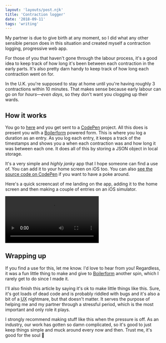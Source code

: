```yaml
---
layout: 'layouts/post.njk'
title: 'Contraction logger'
date: '2018-09-11'
tags: 'writing'
---
```


My partner is due to give birth at any moment, so I did what any other sensible person does in this situation and created myself a contraction logging, progressive web app.

For those of you that haven't gone through the labour process, it's a good idea to keep track of how long it's been between each contraction in the early parts. It's also pretty darn handy to keep track of how long each contraction went on for. 

In the U.K. you're supposed to stay at home until you're having roughly 3 contractions within 10 minutes. That makes sense because early labour can go on for _hours—even days_, so they don't want you clogging up their wards.

## How it works

You go to [here](https://99ab819b7d18458aa344328db589274e.codepen.website) and you get sent to a [CodePen](https://codepen.io) project. All this does is present you with a [Boilerform](https://boilerform.design) powered form. This is where you log a duration as an entry. As you log each entry, it keeps a track of the timestamps and shows you a when each contraction was and how long it was between each one. It does all of this by storing a JSON object in local storage.

It's a very simple and _highly janky_ app that I hope someone can find a use of. You can add it to your home screen on iOS too. You can also [see the source code on CodePen](https://codepen.io/hankchizljaw/project/editor/XbpWqE) if you want to have a poke around. 

Here's a quick screencast of me landing on the app, adding it to the home screen and then making a couple of entries on an iOS simulator.

<video autoplay mute controls src="https://s3-us-west-2.amazonaws.com/s.cdpn.io/174183/contractions.mp4" style="max-width: 30rem"></video>

## Wrapping up

If you find a use for this, let me know. I'd love to hear from you! Regardless, it was a fun little thing to make and give to [Boilerform](https://boilerform.design) another spin, which I rarely get to do since I made it.

I'll also finish this article by saying it's ok to make little things like this. Sure, it's got loads of dead code and is probably riddled with bugs and it's also a bit of a <abbr title="title">UX</abbr> nightmare, but that doesn't matter. It serves the purpose of helping me and my partner through a stressful period, which is the most important and only role it plays.

I strongly recommend making stuff like this when the pressure is off. As an industry, our work has gotten so damn complicated, so it's good to just keep things simple and muck around every now and then. Trust me, it's good for the soul 🙂
